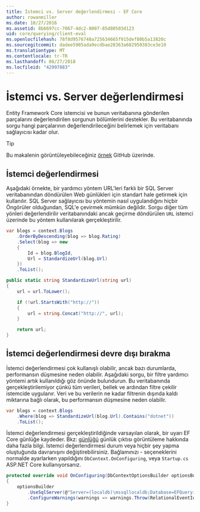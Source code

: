 ```yaml
---
title: İstemci vs. Server değerlendirmesi - EF Core
author: rowanmiller
ms.date: 10/27/2016
ms.assetid: 8b6697cc-7067-4dc2-8007-85d80503d123
uid: core/querying/client-eval
ms.openlocfilehash: 78f8d9576748a725634665f915def80b5a13820c
ms.sourcegitcommit: dadee5905ada9ecdbae28363a682950383ce3e10
ms.translationtype: MT
ms.contentlocale: tr-TR
ms.lasthandoff: 08/27/2018
ms.locfileid: "42997883"
---
```

# <a name="client-vs-server-evaluation"></a>İstemci vs. Server değerlendirmesi

Entity Framework Core istemcisi ve bunun veritabanına gönderilen parçalarını değerlendirilen sorgunun bölümlerini destekler. Bu veritabanında sorgu hangi parçalarının değerlendirileceğini belirlemek için veritabanı sağlayıcısı kadar olur.

> [!TIP]  
> Bu makalenin görüntüleyebileceğiniz [örnek](https://github.com/aspnet/EntityFramework.Docs/tree/master/samples/core/Querying) GitHub üzerinde.

## <a name="client-evaluation"></a>İstemci değerlendirmesi

Aşağıdaki örnekte, bir yardımcı yöntem URL'leri farklı bir SQL Server veritabanından döndürülen Web günlükleri için standart hale getirmek için kullanılır. SQL Server sağlayıcısı bu yöntemin nasıl uygulandığını hiçbir Öngörüler olduğundan, SQL'e çevirmek mümkün değildir. Sorgu diğer tüm yönleri değerlendirilir veritabanındaki ancak geçirme döndürülen `URL` istemci üzerinde bu yöntem kullanılarak gerçekleştirilir.

<!-- [!code-csharp[Main](samples/core/Querying/Querying/ClientEval/Sample.cs?highlight=6)] -->
``` csharp
var blogs = context.Blogs
    .OrderByDescending(blog => blog.Rating)
    .Select(blog => new
    {
        Id = blog.BlogId,
        Url = StandardizeUrl(blog.Url)
    })
    .ToList();
```

<!-- [!code-csharp[Main](samples/core/Querying/Querying/ClientEval/Sample.cs)] -->
``` csharp
public static string StandardizeUrl(string url)
{
    url = url.ToLower();

    if (!url.StartsWith("http://"))
    {
        url = string.Concat("http://", url);
    }

    return url;
}
```

## <a name="disabling-client-evaluation"></a>İstemci değerlendirmesi devre dışı bırakma

İstemci değerlendirmesi çok kullanışlı olabilir, ancak bazı durumlarda, performansın düşmesine neden olabilir. Aşağıdaki sorgu, bir filtre yardımcı yöntemi artık kullanıldığı göz önünde bulundurun. Bu veritabanında gerçekleştirilemiyor çünkü tüm verileri, bellek ve ardından filtre çekilir istemcide uygulanır. Veri ve bu verilerin ne kadar filtrenin dışında kaldı miktarına bağlı olarak, bu performansın düşmesine neden olabilir.

<!-- [!code-csharp[Main](samples/core/Querying/Querying/ClientEval/Sample.cs)] -->
``` csharp
var blogs = context.Blogs
    .Where(blog => StandardizeUrl(blog.Url).Contains("dotnet"))
    .ToList();
```

İstemci değerlendirmesi gerçekleştirildiğinde varsayılan olarak, bir uyarı EF Core günlüğe kaydeder. Bkz: [günlüğü](../miscellaneous/logging.md) günlük çıktısı görüntüleme hakkında daha fazla bilgi. İstemci değerlendirmesi durum veya hiçbir şey yapma oluştuğunda davranışını değiştirebilirsiniz. Bağlamınızı - seçeneklerini normalde ayarlarken yapıldığını `DbContext.OnConfiguring`, veya `Startup.cs` ASP.NET Core kullanıyorsanız.

<!-- [!code-csharp[Main](samples/core/Querying/Querying/ClientEval/ThrowOnClientEval/BloggingContext.cs?highlight=5)] -->
``` csharp
protected override void OnConfiguring(DbContextOptionsBuilder optionsBuilder)
{
    optionsBuilder
        .UseSqlServer(@"Server=(localdb)\mssqllocaldb;Database=EFQuerying;Trusted_Connection=True;")
        .ConfigureWarnings(warnings => warnings.Throw(RelationalEventId.QueryClientEvaluationWarning));
}
```
